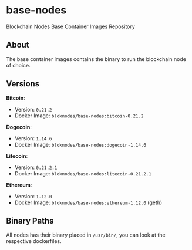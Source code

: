 # base-nodes
Blockchain Nodes Base Container Images Repository

## About

The base container images contains the binary to run the blockchain node of choice.

## Versions

**Bitcoin**:

- Version: `0.21.2`
- Docker Image: `bloknodes/base-nodes:bitcoin-0.21.2`

**Dogecoin**:

- Version: `1.14.6`
- Docker Image: `bloknodes/base-nodes:dogecoin-1.14.6`

**Litecoin**:

- Version: `0.21.2.1`
- Docker Image: `bloknodes/base-nodes:litecoin-0.21.2.1`

**Ethereum**:

- Version: `1.12.0`
- Docker Image: `bloknodes/base-nodes:ethereum-1.12.0` (geth)

## Binary Paths

All nodes has their binary placed in `/usr/bin/`, you can look at the respective dockerfiles.